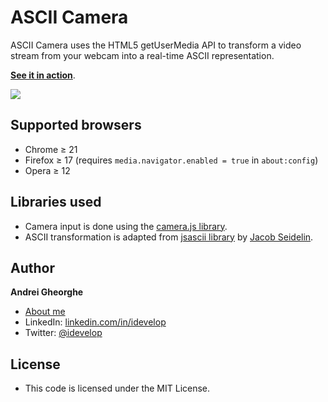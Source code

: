 ASCII Camera
============

ASCII Camera uses the HTML5 getUserMedia API to transform a video stream from your webcam into a real-time ASCII representation.

**[See it in action](https://idevelop.ro/ascii-camera/)**.

<img src="https://idevelop.github.com/images/ascii-screenshot.png" />

## Supported browsers

* Chrome &ge; 21
* Firefox &ge; 17 (requires `media.navigator.enabled = true` in `about:config`)
* Opera &ge; 12

## Libraries used

* Camera input is done using the [camera.js library](https://github.com/idevelop/camera.js).
* ASCII transformation is adapted from [jsascii library](http://www.nihilogic.dk/labs/jsascii/) by [Jacob Seidelin](http://blog.nihilogic.dk/).

## Author

**Andrei Gheorghe**

* [About me](http://idevelop.github.com)
* LinkedIn: [linkedin.com/in/idevelop](http://www.linkedin.com/in/idevelop)
* Twitter: [@idevelop](http://twitter.com/idevelop)

## License

- This code is licensed under the MIT License.
